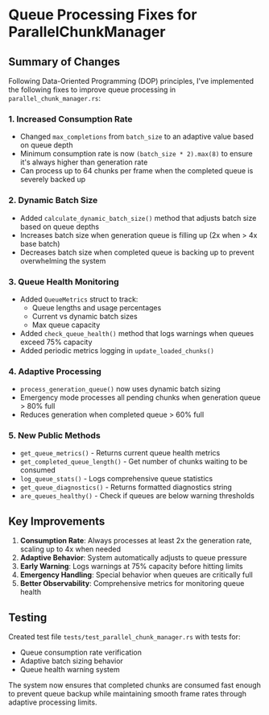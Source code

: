 # Queue Processing Fixes for ParallelChunkManager

## Summary of Changes

Following Data-Oriented Programming (DOP) principles, I've implemented the following fixes to improve queue processing in `parallel_chunk_manager.rs`:

### 1. Increased Consumption Rate
- Changed `max_completions` from `batch_size` to an adaptive value based on queue depth
- Minimum consumption rate is now `(batch_size * 2).max(8)` to ensure it's always higher than generation rate
- Can process up to 64 chunks per frame when the completed queue is severely backed up

### 2. Dynamic Batch Size
- Added `calculate_dynamic_batch_size()` method that adjusts batch size based on queue depths
- Increases batch size when generation queue is filling up (2x when > 4x base batch)
- Decreases batch size when completed queue is backing up to prevent overwhelming the system

### 3. Queue Health Monitoring
- Added `QueueMetrics` struct to track:
  - Queue lengths and usage percentages
  - Current vs dynamic batch sizes
  - Max queue capacity
- Added `check_queue_health()` method that logs warnings when queues exceed 75% capacity
- Added periodic metrics logging in `update_loaded_chunks()`

### 4. Adaptive Processing
- `process_generation_queue()` now uses dynamic batch sizing
- Emergency mode processes all pending chunks when generation queue > 80% full
- Reduces generation when completed queue > 60% full

### 5. New Public Methods
- `get_queue_metrics()` - Returns current queue health metrics
- `get_completed_queue_length()` - Get number of chunks waiting to be consumed
- `log_queue_stats()` - Logs comprehensive queue statistics
- `get_queue_diagnostics()` - Returns formatted diagnostics string
- `are_queues_healthy()` - Check if queues are below warning thresholds

## Key Improvements

1. **Consumption Rate**: Always processes at least 2x the generation rate, scaling up to 4x when needed
2. **Adaptive Behavior**: System automatically adjusts to queue pressure
3. **Early Warning**: Logs warnings at 75% capacity before hitting limits
4. **Emergency Handling**: Special behavior when queues are critically full
5. **Better Observability**: Comprehensive metrics for monitoring queue health

## Testing

Created test file `tests/test_parallel_chunk_manager.rs` with tests for:
- Queue consumption rate verification
- Adaptive batch sizing behavior
- Queue health warning system

The system now ensures that completed chunks are consumed fast enough to prevent queue backup while maintaining smooth frame rates through adaptive processing limits.